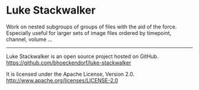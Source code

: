 Luke Stackwalker
================

Work on nested subgroups of groups of files with the aid of the force.
Especially useful for larger sets of image files ordered by timepoint,
channel, volume ...


----------

Luke Stackwalker is an open source project hosted on GitHub.  
https://github.com/bhoeckendorf/luke-stackwalker

It is licensed under the Apache License, Version 2.0.  
http://www.apache.org/licenses/LICENSE-2.0